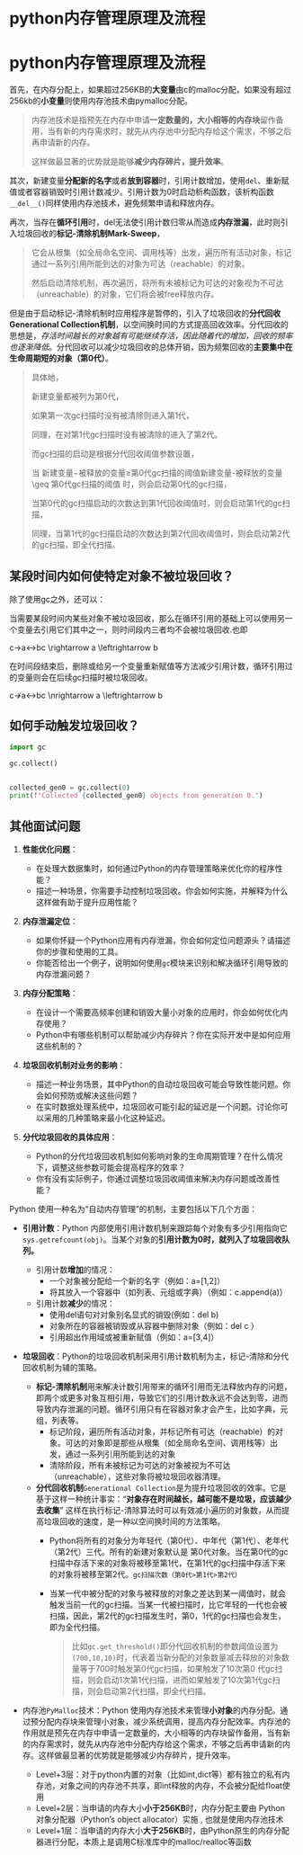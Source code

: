 # python内存管理原理及流程
# python内存管理原理及流程

首先，在内存分配上，如果超过256KB的**大变量**由c的malloc分配，如果没有超过256kb的**小变量**则使用内存池技术由pymalloc分配。

> 内存池技术是指预先在内存中申请**一定数量的，大小相等的内存块**留作备用，当有新的内存需求时，就先从内存池中分配内存给这个需求，不够之后再申请新的内存。
> 
> 这样做最显著的优势就是能够**减少内存碎片，提升效率**。

其次，新建变量**分配新的名字**或者**放到容器**时，引用计数增加，使用`del`、重新赋值或者容器销毁时引用计数减少。引用计数为0时启动析构函数，该析构函数`__del__()`同样使用内存池技术，避免频繁申请和释放内存。

再次，当存在**循环引用**时，del无法使引用计数归零从而造成**内存泄漏**，此时则引入垃圾回收的**标记-清除机制Mark-Sweep**，

> 它会从根集（如全局命名空间、调用栈等）出发，遍历所有活动对象，标记通过一系列引用所能到达的对象为可达（reachable）的对象。
> 
> 然后启动清除机制，再次遍历，将所有未被标记为可达的对象视为不可达（unreachable）的对象，它们将会被free释放内存。

但是由于启动标记-清除机制时应用程序是暂停的，引入了垃圾回收的**分代回收Generational Collection机制**，以空间换时间的方式提高回收效率。分代回收的思想是，_存活时间越长的对象越有可能继续存活，因此随着代的增加，回收的频率也逐渐降低_。分代回收可以减少垃圾回收的总体开销，因为频繁回收的**主要集中在生命周期短的对象（第0代）**。

> 具体地，
> 
> 新建变量都被列为第0代，
> 
> 如果第一次gc扫描时没有被清除则进入第1代，
> 
> 同理，在对第1代gc扫描时没有被清除的进入了第2代。
> 
> 而gc扫描的启动是根据分代回收阈值参数设置，
> 
> 当 新建变量−被释放的变量≥第0代gc扫描的阈值新建变量-被释放的变量\\geq 第0代gc扫描的阈值 时，则会启动第0代的gc扫描，
> 
> 当第0代的gc扫描启动的次数达到第1代回收阈值时，则会启动第1代的gc扫描，
> 
> 同理，当第1代的gc扫描启动的次数达到第2代回收阈值时，则会启动第2代的gc扫描，即全代扫描。

某段时间内如何使特定对象不被垃圾回收？
-------------------

除了使用gc之外，还可以：

当需要某段时间内某些对象不被垃圾回收，那么在循环引用的基础上可以使用另一个变量去引用它们其中之一，则时间段内三者均不会被垃圾回收.也即

c→a↔bc \\rightarrow a \\leftrightarrow b

在时间段结束后，删除或给另一个变量重新赋值等方法减少引用计数，循环引用过的变量则会在后续gc扫描时被垃圾回收。

c↛a↔bc \\nrightarrow a \\leftrightarrow b

如何手动触发垃圾回收？
-----------

```python
import gc

gc.collect() 


collected_gen0 = gc.collect(0)
print(f"Collected {collected_gen0} objects from generation 0.")


```

其他面试问题
------

1.  **性能优化问题**：
    
    *   在处理大数据集时，如何通过Python的内存管理策略来优化你的程序性能？
    *   描述一种场景，你需要手动控制垃圾回收。你会如何实施，并解释为什么这样做有助于提升应用性能？
2.  **内存泄漏定位**：
    
    *   如果你怀疑一个Python应用有内存泄漏，你会如何定位问题源头？请描述你的步骤和使用的工具。
    *   你能否给出一个例子，说明如何使用`gc`模块来识别和解决循环引用导致的内存泄漏问题？
3.  **内存分配策略**：
    
    *   在设计一个需要高频率创建和销毁大量小对象的应用时，你会如何优化内存使用？
    *   Python中有哪些机制可以帮助减少内存碎片？你在实际开发中是如何应用这些机制的？
4.  **垃圾回收机制对业务的影响**：
    
    *   描述一种业务场景，其中Python的自动垃圾回收可能会导致性能问题。你会如何预防或解决这些问题？
    *   在实时数据处理系统中，垃圾回收可能引起的延迟是一个问题。讨论你可以采用的几种策略来最小化这种延迟。
5.  **分代垃圾回收的具体应用**：
    
    *   Python的分代垃圾回收机制如何影响对象的生命周期管理？在什么情况下，调整这些参数可能会提高程序的效率？
    *   你有没有实际例子，你通过调整垃圾回收阈值来解决内存问题或改善性能？

Python 使用一种名为“自动内存管理”的机制，主要包括以下几个方面：

*   **引用计数**：Python 内部使用引用计数机制来跟踪每个对象有多少引用指向它 `sys.getrefcount(obj)`。当某个对象的**引用计数为0时，就列入了垃圾回收队列。** 
    *   引用计数**增加**的情况：
        *   一个对象被分配给一个新的名字（例如：a=\[1,2\]）
        *   将其放入一个容器中（如列表、元组或字典）（例如：c.append(a)）
    *   引用计数**减少**的情况：
        *   使用del语句对对象别名显式的销毁(例如：del b)
        *   对象所在的容器被销毁或从容器中删除对象（例如：del c ）
        *   引用超出作用域或被重新赋值（例如：a=\[3,4\]）
*   **垃圾回收**：Python的垃圾回收机制采用引用计数机制为主，标记-清除和分代回收机制为辅的策略。
    *   **标记-清除机制**用来解决计数引用带来的循环引用而无法释放内存的问题，即两个或更多对象互相引用，导致它们的引用计数永远不会达到零，进而导致内存泄漏的问题。循环引用只有在容器对象才会产生，比如字典，元组，列表等。
        *   标记阶段，遍历所有活动对象，并标记所有可达（reachable）的对象。可达的对象即是那些从根集（如全局命名空间、调用栈等）出发，通过一系列引用所能到达的对象
        *   清除阶段，所有未被标记为可达的对象被视为不可达（unreachable），这些对象将被垃圾回收器清理。
    *   **分代回收机制**`Generational Collection`是为提升垃圾回收的效率。它是基于这样一种统计事实：“**对象存在时间越长，越可能不是垃圾，应该越少去收集**” 这样在执行标记-清除算法时可以有效减小遍历的对象数，从而提高垃圾回收的速度，是一种以空间换时间的方法策略。
        *   Python将所有的对象分为年轻代（第0代）、中年代（第1代）、老年代（第2代）三代。所有的新建对象默认是 第0代对象。当在第0代的gc扫描中存活下来的对象将被移至第1代，在第1代的gc扫描中存活下来的对象将被移至第2代。`gc扫描次数（第0代>第1代>第2代）`
            
        *   当某一代中被分配的对象与被释放的对象之差达到某一阈值时，就会触发当前一代的gc扫描。当某一代被扫描时，比它年轻的一代也会被扫描，因此，第2代的gc扫描发生时，第0，1代的gc扫描也会发生，即为全代扫描。
            
            > 比如`gc.get_threshold()`即分代回收机制的参数阈值设置为`(700,10,10)`时，代表着当新分配的对象数量减去释放的对象数量等于700时触发第0代gc扫描，如果触发了10次第0 代gc扫描，则会启动1次第1代扫描，进而如果触发了10次第1代gc扫描，则会启动第2代扫描，即全代扫描。
            
*   内存池`PyMalloc`技术：Python 使用内存池技术来管理**小对象**的内存分配。通过预分配内存块来管理小对象，减少系统调用，提高内存分配效率。内存池的作用就是预先在内存中申请一定数量的，大小相等的内存块留作备用，当有新的内存需求时，就先从内存池中分配内存给这个需求，不够之后再申请新的内存。这样做最显著的优势就是能够减少内存碎片，提升效率。
    *   Level+3层：对于python内置的对象（比如int,dict等）都有独立的私有内存池，对象之间的内存池不共享，即int释放的内存，不会被分配给float使用
    *   Level+2层：当申请的内存大小**小于256KB**时，内存分配主要由 Python 对象分配器（Python’s object allocator）实施 , 也就是使用内存池技术
    *   Level+1层：当申请的内存大小**大于256KB**时，由Python原生的内存分配器进行分配，本质上是调用C标准库中的malloc/realloc等函数
